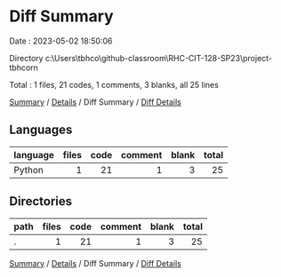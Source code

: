 # Diff Summary

Date : 2023-05-02 18:50:06

Directory c:\\Users\\tbhco\\github-classroom\\RHC-CIT-128-SP23\\project-tbhcorn

Total : 1 files,  21 codes, 1 comments, 3 blanks, all 25 lines

[Summary](results.md) / [Details](details.md) / Diff Summary / [Diff Details](diff-details.md)

## Languages
| language | files | code | comment | blank | total |
| :--- | ---: | ---: | ---: | ---: | ---: |
| Python | 1 | 21 | 1 | 3 | 25 |

## Directories
| path | files | code | comment | blank | total |
| :--- | ---: | ---: | ---: | ---: | ---: |
| . | 1 | 21 | 1 | 3 | 25 |

[Summary](results.md) / [Details](details.md) / Diff Summary / [Diff Details](diff-details.md)